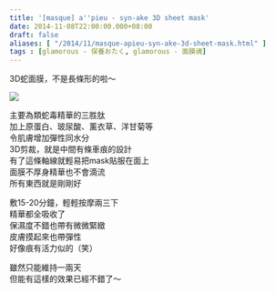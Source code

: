 ```yaml
---
title: '[masque] a''pieu - syn-ake 3D sheet mask'
date: 2014-11-08T22:00:00.000+08:00
draft: false
aliases: [ "/2014/11/masque-apieu-syn-ake-3d-sheet-mask.html" ]
tags : [glamorous - 保養おたく, glamorous - 面膜魂]
---
```


3D蛇面膜，不是長條形的啦～  

[![](https://4.bp.blogspot.com/-nNgS5V2m2Yc/XE23WuqbkxI/AAAAAAAAHuU/27IxTpxmnCkO8ZEMptroYokPB-c2rQCSQCLcBGAs/s640/11151109486_c45351dbbe_z.jpg)](https://4.bp.blogspot.com/-nNgS5V2m2Yc/XE23WuqbkxI/AAAAAAAAHuU/27IxTpxmnCkO8ZEMptroYokPB-c2rQCSQCLcBGAs/s1600/11151109486_c45351dbbe_z.jpg)

主要為類蛇毒精華的三胜肽  
加上原蛋白、玻尿酸、薰衣草、洋甘菊等  
令肌膚增加彈性同水分  
3D剪裁，就是中間有條車痕的設計  
有了這條軸線就輕易把mask貼服在面上  
面膜不厚身精華也不會滴流  
所有東西就是剛剛好  
  
敷15-20分鐘，輕輕按摩兩三下  
精華都全吸收了  
保濕度不錯也帶有微微緊緻  
皮膚摸起來也帶彈性  
好像痕有活力似的（笑）  
  
雖然只能維持一兩天  
但能有這樣的效果已經不錯了～